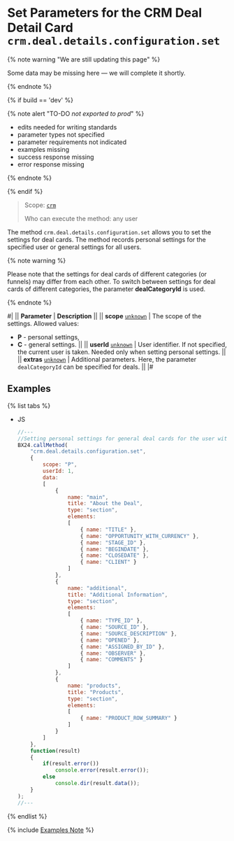 # Set Parameters for the CRM Deal Detail Card `crm.deal.details.configuration.set`

{% note warning "We are still updating this page" %}

Some data may be missing here — we will complete it shortly.

{% endnote %}

{% if build == 'dev' %}

{% note alert "TO-DO _not exported to prod_" %}

- edits needed for writing standards
- parameter types not specified
- parameter requirements not indicated
- examples missing
- success response missing
- error response missing

{% endnote %}

{% endif %}

> Scope: [`crm`](../../../scopes/permissions.md)
>
> Who can execute the method: any user

The method `crm.deal.details.configuration.set` allows you to set the settings for deal cards. The method records personal settings for the specified user or general settings for all users.

{% note warning %}

Please note that the settings for deal cards of different categories (or funnels) may differ from each other. 
To switch between settings for deal cards of different categories, the parameter **dealCategoryId** is used.

{% endnote %}

#|
|| **Parameter** | **Description** ||
|| **scope**
[`unknown`](../../../data-types.md) | The scope of the settings. Allowed values:

- **P** - personal settings,
- **C** - general settings.
 ||
|| **userId**
[`unknown`](../../../data-types.md) | User identifier. If not specified, the current user is taken. Needed only when setting personal settings. ||
|| **extras**
[`unknown`](../../../data-types.md) | Additional parameters. Here, the parameter `dealCategoryId` can be specified for deals. ||
|#

## Examples

{% list tabs %}

- JS

    ```js
    //---
    //Setting personal settings for general deal cards for the user with identifier 1.
    BX24.callMethod(
        "crm.deal.details.configuration.set",
        {
            scope: "P",
            userId: 1,
            data:
            [
                {
                    name: "main",
                    title: "About the Deal",
                    type: "section",
                    elements:
                    [
                        { name: "TITLE" },
                        { name: "OPPORTUNITY_WITH_CURRENCY" },
                        { name: "STAGE_ID" },
                        { name: "BEGINDATE" },
                        { name: "CLOSEDATE" },
                        { name: "CLIENT" }
                    ]
                },
                {
                    name: "additional",
                    title: "Additional Information",
                    type: "section",
                    elements:
                    [
                        { name: "TYPE_ID" },
                        { name: "SOURCE_ID" },
                        { name: "SOURCE_DESCRIPTION" },
                        { name: "OPENED" },
                        { name: "ASSIGNED_BY_ID" },
                        { name: "OBSERVER" },
                        { name: "COMMENTS" }
                    ]
                },
                {
                    name: "products",
                    title: "Products",
                    type: "section",
                    elements:
                    [
                        { name: "PRODUCT_ROW_SUMMARY" }
                    ]
                }
            ]
        },
        function(result)
        {
            if(result.error())
                console.error(result.error());
            else
                console.dir(result.data());
        }
    );
    //---
    ```

{% endlist %}

{% include [Examples Note](../../../../_includes/examples.md) %}